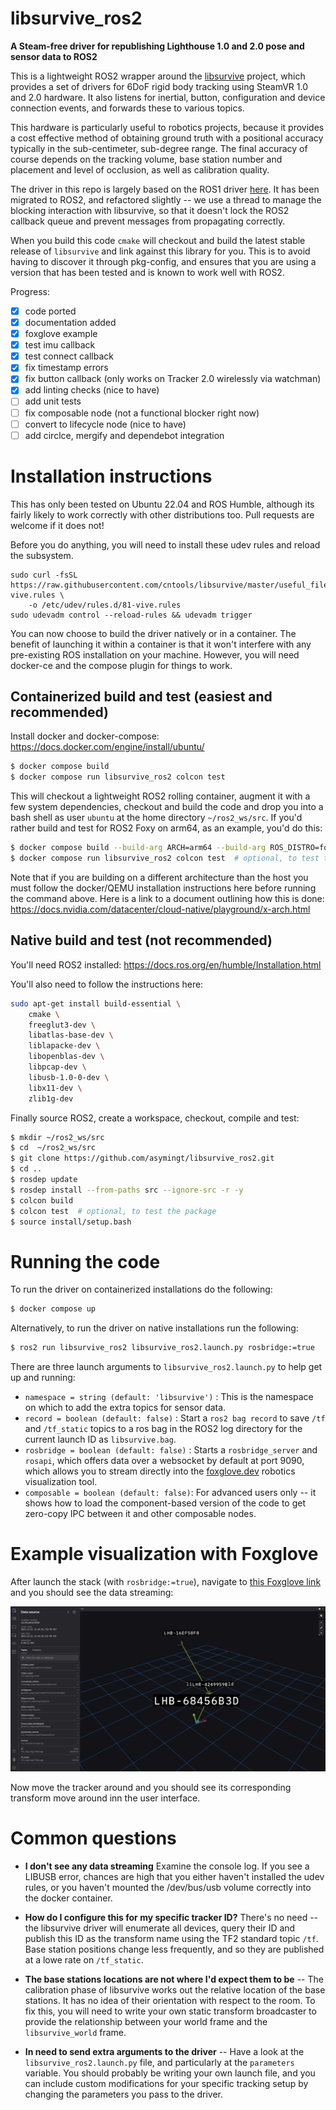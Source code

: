 # libsurvive_ros2
**A Steam-free driver for republishing Lighthouse 1.0 and 2.0 pose and sensor data to ROS2**

This is a lightweight ROS2 wrapper around the [libsurvive](https://github.com/cntools/libsurvive) project, which provides a set of drivers for 6DoF rigid body tracking using SteamVR 1.0 and 2.0 hardware. It also listens for inertial, button, configuration and device connection events, and forwards these to various topics.

This hardware is particularly useful to robotics projects, because it provides a cost effective method of obtaining ground truth with a positional accuracy typically in the sub-centimeter, sub-degree range. The final accuracy of course depends on the tracking volume, base station number and placement and level of occlusion, as well as calibration quality.

The driver in this repo is largely based on the ROS1 driver [here](https://github.com/cntools/libsurvive/tree/master/tools/ros_publisher). It has been migrated to ROS2, and refactored slightly -- we use a thread to manage the blocking interaction with libsurvive, so that it doesn't lock the ROS2 callback queue and prevent messages from propagating correctly.

When you build this code `cmake` will checkout and build the latest stable release of `libsurvive` and link against this library for you. This is to avoid having to discover it through pkg-config, and ensures that you are using a version that has been tested and is known to work well with ROS2.

Progress:

- [x] code ported
- [x] documentation added
- [x] foxglove example
- [x] test imu callback
- [x] test connect callback
- [x] fix timestamp errors
- [x] fix button callback (only works on Tracker 2.0 wirelessly via watchman)
- [x] add linting checks (nice to have)
- [ ] add unit tests
- [ ] fix composable node (not a functional blocker right now)
- [ ] convert to lifecycle node (nice to have)
- [ ] add circlce, mergify and dependebot integration

# Installation instructions

This has only been tested on Ubuntu 22.04 and ROS Humble, although its fairly likely to work correctly with other distributions too. Pull requests are welcome if it does not!

Before you do anything, you will need to install these udev rules and reload the subsystem.

```
sudo curl -fsSL https://raw.githubusercontent.com/cntools/libsurvive/master/useful_files/81-vive.rules \
    -o /etc/udev/rules.d/81-vive.rules
sudo udevadm control --reload-rules && udevadm trigger
```

You can now choose to build the driver natively or in a container. The benefit of launching it within a container is that it won't interfere with any pre-existing ROS installation on your machine. However, you will need docker-ce and the compose plugin for things to work.

## Containerized build and test (easiest and recommended)

Install docker and docker-compose: https://docs.docker.com/engine/install/ubuntu/

```sh
$ docker compose build
$ docker compose run libsurvive_ros2 colcon test
```

This will checkout a lightweight ROS2 rolling container, augment it with a few system dependencies, checkout and build the code and drop you into a bash shell as user `ubuntu` at the home directory `~/ros2_ws/src`. If you'd rather build and test for ROS2 Foxy on arm64, as an example, you'd do this:

```sh
$ docker compose build --build-arg ARCH=arm64 --build-arg ROS_DISTRO=foxy
$ docker compose run libsurvive_ros2 colcon test  # optional, to test the package
```

Note that if you are building on a different architecture than the host you must follow the docker/QEMU installation instructions here before running the command above. Here is a link to a document outlining how this is done: https://docs.nvidia.com/datacenter/cloud-native/playground/x-arch.html

## Native build and test (not recommended)

You'll need ROS2 installed: https://docs.ros.org/en/humble/Installation.html

You'll also need to follow the instructions here: 

```sh
sudo apt-get install build-essential \
    cmake \
    freeglut3-dev \
    libatlas-base-dev \
    liblapacke-dev \
    libopenblas-dev \
    libpcap-dev \
    libusb-1.0-0-dev \
    libx11-dev \
    zlib1g-dev
```

Finally source ROS2, create a workspace, checkout, compile and test:

```sh
$ mkdir ~/ros2_ws/src
$ cd  ~/ros2_ws/src
$ git clone https://github.com/asymingt/libsurvive_ros2.git
$ cd ..
$ rosdep update
$ rosdep install --from-paths src --ignore-src -r -y
$ colcon build
$ colcon test  # optional, to test the package
$ source install/setup.bash
```

# Running the code

To run the driver on containerized installations do the following:

```sh
$ docker compose up
```

Alternatively, to run the driver on native installations run the following:

```sh
$ ros2 run libsurvive_ros2 libsurvive_ros2.launch.py rosbridge:=true
```

There are three launch arguments to `libsurvive_ros2.launch.py` to help get up and running:

- `namespace = string (default: 'libsurvive')` : This is the namespace on which to add the extra topics for sensor data.
- `record = boolean (default: false)` : Start a `ros2 bag record` to save `/tf` and `/tf_static` topics to a ros bag in the ROS2 log directory for the current launch ID as `libsurvive.bag`.
- `rosbridge = boolean (default: false)` : Starts a `rosbridge_server` and `rosapi`, which offers data over a websocket by default at port 9090, which allows you to stream directly into the [foxglove.dev](https://foxglove.dev) robotics visualization tool.
- `composable = boolean (default: false)`: For advanced users only -- it shows how to load the component-based version of the code to get zero-copy IPC between it and other composable nodes. 

# Example visualization with Foxglove

After launch the stack (with `rosbridge:=true`), navigate to [this Foxglove link](https://studio.foxglove.dev/?ds=rosbridge-websocket&ds.url=ws%3A%2F%2Flocalhost%3A9090
) and you should see the data streaming:

![alt text](doc/foxglove.png)

Now move the tracker around and you should see its corresponding transform move around inn the user interface.

# Common questions

- **I don't see any data streaming** Examine the console log. If you see a LIBUSB error, chances are high that you either haven't installed the udev rules, or you haven't mounted the /dev/bus/usb volume correctly into the docker container.

- **How do I configure this for my specific tracker ID?** There's no need -- the libsurvive driver will enumerate all devices, query their ID and publish this ID as the transform name using the TF2 standard topic `/tf`. Base station positions change less frequently, and so they are published at a lowe rate on `/tf_static`.

- **The base stations locations are not where I'd expect them to be** -- The calibration phase of libsurvive works out the relative location of the base stations. It has no idea of their orientation with respect to the room. To fix this, you will need to write your own static transform broadcaster to provide the relationship between your world frame and the `libsurvive_world` frame.

- **In need to send extra arguments to the driver** -- Have a look at the `libsurvive_ros2.launch.py` file, and particularly at the `parameters` variable. You should probably be writing your own launch file, and you can include custom modifications for your specific tracking setup by changing the parameters you pass to the driver.



